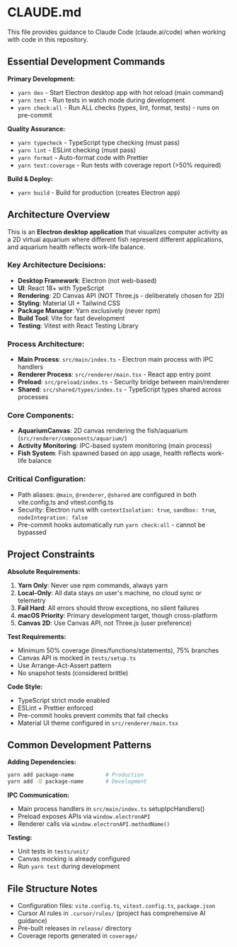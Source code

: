 # CLAUDE.md

This file provides guidance to Claude Code (claude.ai/code) when working with code in this repository.

## Essential Development Commands

**Primary Development:**
- `yarn dev` - Start Electron desktop app with hot reload (main command)
- `yarn test` - Run tests in watch mode during development
- `yarn check:all` - Run ALL checks (types, lint, format, tests) - runs on pre-commit

**Quality Assurance:**
- `yarn typecheck` - TypeScript type checking (must pass)
- `yarn lint` - ESLint checking (must pass)
- `yarn format` - Auto-format code with Prettier
- `yarn test:coverage` - Run tests with coverage report (>50% required)

**Build & Deploy:**
- `yarn build` - Build for production (creates Electron app)

## Architecture Overview

This is an **Electron desktop application** that visualizes computer activity as a 2D virtual aquarium where different fish represent different applications, and aquarium health reflects work-life balance.

### Key Architecture Decisions:
- **Desktop Framework**: Electron (not web-based)
- **UI**: React 18+ with TypeScript
- **Rendering**: 2D Canvas API (NOT Three.js - deliberately chosen for 2D)
- **Styling**: Material UI + Tailwind CSS
- **Package Manager**: Yarn exclusively (never npm)
- **Build Tool**: Vite for fast development
- **Testing**: Vitest with React Testing Library

### Process Architecture:
- **Main Process**: `src/main/index.ts` - Electron main process with IPC handlers
- **Renderer Process**: `src/renderer/main.tsx` - React app entry point
- **Preload**: `src/preload/index.ts` - Security bridge between main/renderer
- **Shared**: `src/shared/types/index.ts` - TypeScript types shared across processes

### Core Components:
- **AquariumCanvas**: 2D canvas rendering the fish/aquarium (`src/renderer/components/aquarium/`)
- **Activity Monitoring**: IPC-based system monitoring (main process)
- **Fish System**: Fish spawned based on app usage, health reflects work-life balance

### Critical Configuration:
- Path aliases: `@main`, `@renderer`, `@shared` are configured in both vite.config.ts and vitest.config.ts
- Security: Electron runs with `contextIsolation: true`, `sandbox: true`, `nodeIntegration: false`
- Pre-commit hooks automatically run `yarn check:all` - cannot be bypassed

## Project Constraints

**Absolute Requirements:**
1. **Yarn Only**: Never use npm commands, always yarn
2. **Local-Only**: All data stays on user's machine, no cloud sync or telemetry
3. **Fail Hard**: All errors should throw exceptions, no silent failures
4. **macOS Priority**: Primary development target, though cross-platform
5. **Canvas 2D**: Use Canvas API, not Three.js (user preference)

**Test Requirements:**
- Minimum 50% coverage (lines/functions/statements), 75% branches
- Canvas API is mocked in `tests/setup.ts`
- Use Arrange-Act-Assert pattern
- No snapshot tests (considered brittle)

**Code Style:**
- TypeScript strict mode enabled
- ESLint + Prettier enforced
- Pre-commit hooks prevent commits that fail checks
- Material UI theme configured in `src/renderer/main.tsx`

## Common Development Patterns

**Adding Dependencies:**
```bash
yarn add package-name          # Production
yarn add -D package-name       # Development
```

**IPC Communication:**
- Main process handlers in `src/main/index.ts` setupIpcHandlers()
- Preload exposes APIs via `window.electronAPI`
- Renderer calls via `window.electronAPI.methodName()`

**Testing:**
- Unit tests in `tests/unit/`
- Canvas mocking is already configured
- Run `yarn test` during development

## File Structure Notes

- Configuration files: `vite.config.ts`, `vitest.config.ts`, `package.json`
- Cursor AI rules in `.cursor/rules/` (project has comprehensive AI guidance)
- Pre-built releases in `release/` directory
- Coverage reports generated in `coverage/`